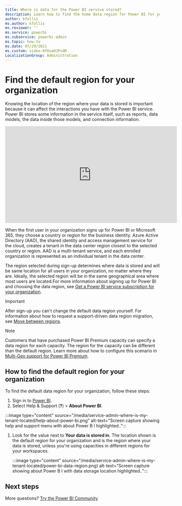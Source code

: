 ```yaml
---
title: Where is data for the Power BI service stored?
description: Learn how to find the home data region for Power BI for your organization and how that location is selected. Knowing your default region is important because it can affect interactions with the Power BI service.
author: kfollis
ms.author: kfollis
ms.reviewer: ''
ms.service: powerbi
ms.subservice: powerbi-admin
ms.topic: how-to
ms.date: 07/29/2021
ms.custom: video-0fOxaHJPvdM
LocalizationGroup: Administration
---
```


# Find the default region for your organization

Knowing the location of the region where your data is stored is important because it can affect the interactions you have with the Power BI service. Power BI stores some information in the service itself, such as reports, data models, the data inside those models, and connection information.

<iframe width="560" height="315" src="https://www.youtube.com/embed/0fOxaHJPvdM?showinfo=0" frameborder="0" allowfullscreen></iframe>

When the first user in your organization signs up for Power BI or Microsoft 365, they choose a country or region for the business identity. Azure Active Directory (AAD), the shared identity and access management service for the cloud, creates a tenant in the data center region closest to the selected country or region. AAD is a multi-tenant service, and each enrolled organization is represented as an individual tenant in the data center.

The region selected during sign-up determines where data is stored and will be same location for all users in your organization, no matter where they are. Ideally, the selected region will be in the same geographical area where most users are located.For more information about signing up for Power BI and choosing the data region, see [Get a Power BI service subscription for your organization](service-admin-org-subscription.md).

> [!IMPORTANT]
> After sign-up you can't change the default data region yourself. For information about how to request a support-driven data region migration, see [Move between regions](service-admin-region-move.md).

> [!NOTE]
> Customers that have purchased Power BI Premium capacity can specify a data region for each capacity. The region for the capacity can be different than the default region. Learn more about how to configure this scenario in [Multi-Geo support for Power BI Premium](service-admin-premium-multi-geo.md).

## How to find the default region for your organization

To find the default data region for your organization, follow these steps:

1. Sign in to [Power BI](https://app.powerbi.com).
1. Select Help & Support (**?**) > **About Power BI**.

  :::image type="content" source="/media/service-admin-where-is-my-tenant-located/help-about-power-bi.png" alt-text="Screen capture showing help and support menu with about Power B I highlighted..":::

1. Look for the value next to **Your data is stored in**. The location shown is the default region for your organization and is the region where your data is stored, unless you're using capacities in different regions for your workspaces.

    :::image type="content" source="/media/service-admin-where-is-my-tenant-located/power-bi-data-region.png) alt-text="Screen capture showing about Power B I with data storage location highlighted..":::

## Next steps

More questions? [Try the Power BI Community](https://community.powerbi.com/)

